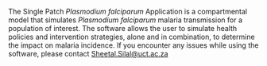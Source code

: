The Single Patch *Plasmodium falciparum* Application is a compartmental model that simulates  *Plasmodium falciparum* malaria transmission for a population of interest. The software allows the user to simulate health policies and intervention strategies, alone and in combination, to determine the impact on malaria incidence. 
If you encounter any issues while using the software, please contact [Sheetal.Silal@uct.ac.za](sheetal.silal@uct.ac.za)
